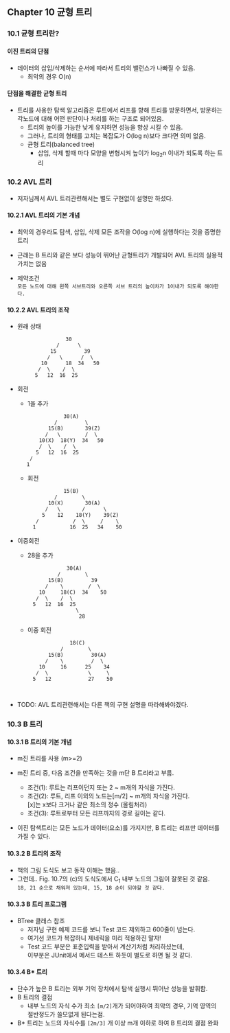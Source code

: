 ## Chapter 10 균형 트리

### 10.1 균형 트리란?
#### 이진 트리의 단점
* 데이터의 삽입/삭제하는 순서에 따라서 트리의 밸런스가 나빠질 수 있음.
    * 최악의 경우 O(n)

#### 단점을 해결한 균형 트리
* 트리를 사용한 탐색 알고리즘은 루트에서 리프를 향해 트리를 방문하면서, 방문하는 각노드에 대해 어떤 판단이나 처리를 하는 구조로 되어있음.
    * 트리의 높이를 가능한 낮게 유지하면 성능을 향상 시킬 수 있음.
    * 그러나, 트리의 형태를 고치는 복잡도가 O(log n)보다 크다면 의미 없음.
  * 균형 트리(balanced tree)
    * 삽입, 삭제 할때 마다 모양을 변형시켜 높이가 log<sub>2</sub>n 이내가 되도록 하는 트리


### 10.2 AVL 트리
* 저자님께서 AVL 트리관련해서는 별도 구현없이 설명만 하셨다.
#### 10.2.1 AVL 트리의 기본 개념
* 최악의 경우라도 탐색, 삽입, 삭제 모든 조작을 O(log n)에 실행하다는 것을 증명한 트리
* 근래는 B 트리와 같은 보다 성능이 뛰어난 균형트리가 개발되어 AVL 트리의 실용적 가치는 없음

* 제약조건  
`모든 노드에 대해 왼쪽 서브트리와 오른쪽 서브 트리의 높이차가 1이내가 되도록 해야한다.`

#### 10.2.2 AVL 트리의 조작
* 원래 상태
```
                   30
                /      \
              15         39
             /   \      /  \ 
           10      18  34   50   
          /  \    /  \
         5   12  16  25
```


* 회전
    * 1을 추가
    ```
                   30(A)
                /         \
              15(B)       39(Z)
             /   \        /  \ 
           10(X)  18(Y)  34   50   
           /  \    /  \
          5   12  16  25
        /
       1
    ```
    * 회전
    ```
                   15(B)
                /        \
              10(X)       30(A)
             /   \       /      \ 
            5    12    18(Y)    39(Z)   
          /           /  \     /    \   
         1           16  25   34    50
    ```


* 이중회전
    * 28을 추가
    ```
                    30(A)
                 /        \
              15(B)         39
             /    \        /  \ 
           10     18(C)  34    50   
          /  \    /  \
         5   12  16  25
                       \ 
                        28 
    ```
    * 이중 회전
    ```
                     18(C)
                  /        \
              15(B)         30(A)
             /    \         /  \ 
           10     16      25    34   
          /  \             \     \
         5   12            27    50
                       
                      
    ```


* TODO: AVL 트리관련해서는 다른 책의 구현 설명을 따라해봐야겠다. 

### 10.3 B 트리
#### 10.3.1 B 트리의 기본 개념 
* m진 트리를 사용 (m>=2)

* m진 트리 중, 다음 조건을 만족하는 것을 m단 B 트리라고 부름.
    * 조건(1): 루트는 리프이던지 또는 2 ~ m개의 자식을 가진다.
    * 조건(2): 루트, 리프 이외의 노드는[m/2] ~ m개의 자식을 가진다.  
      [x]는 x보다 크거나 같은 최소의 정수 (올림처리)
    * 조건(3): 루트로부터 모든 리프까지의 경로 길이는 같다.

* 이진 탐색트리는 모든 노드가 데이터(요소)를 가지지만, B 트리는 리프만 데이터를 가질 수 있다. 

#### 10.3.2 B 트리의 조작
* 책의 그림 도식도 보고 동작 이해는 했음..
* 그런데.. Fig. 10.7의 (c)의 도식도에서 C<sub>1</sub> 내부 노드의 그림이 잘못된 것 같음.    
  `18, 21 순으로 채워져 있는데, 15, 18 순이 되야할 것 같다.`
  

#### 10.3.3 B 트리 프로그램
* BTree 클래스 참조
    * 저자님 구현 예제 코드를 보니 Test 코드 제외하고 600줄이 넘는다.
    * 여기선 코드가 복잡하니 제네릭을 미리 적용하진 말자!
    * Test 코드 부분은 표준입력을 받아서 계산기처럼 처리하셨는데,  
      이부분은 JUnit에서 메서드 테스트 하듯이 별도로 하면 될 것 같다.


#### 10.3.4 B* 트리
* 단수가 높은 B 트리는 외부 기억 장치에서 탐색 실행시 뛰어난 성능을 발휘함.
* B 트리의 결점 
    * 내부 노드의 자식 수가 최소 `[m/2]`개가 되어야하여 최악의 경우, 기억 영역의 절반정도가 쓸모없게 된다는점.
* B* 트리는 노드의 자식수를 `[2m/3]` 개 이상 m개 이하로 하여 B 트리의 결점 완화


